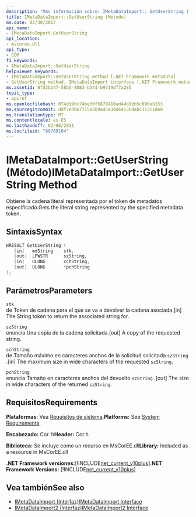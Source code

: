 ```yaml
---
description: 'Más información sobre: IMetaDataImport:: GetUserString ((método)'
title: IMetaDataImport::GetUserString (Método)
ms.date: 03/30/2017
api_name:
- IMetaDataImport.GetUserString
api_location:
- mscoree.dll
api_type:
- COM
f1_keywords:
- IMetaDataImport::GetUserString
helpviewer_keywords:
- IMetaDataImport::GetUserString method [.NET Framework metadata]
- GetUserString method, IMetaDataImport interface [.NET Framework metadata]
ms.assetid: 0fd3bb47-58b5-4083-b241-b9719df7a285
topic_type:
- apiref
ms.openlocfilehash: 074d196c74be30f5879410ad44b9bb5c096eb153
ms.sourcegitcommit: ddf7edb67715a5b9a45e3dd44536dabc153c1de0
ms.translationtype: MT
ms.contentlocale: es-ES
ms.lasthandoff: 02/06/2021
ms.locfileid: "99789104"
---
```

# <a name="imetadataimportgetuserstring-method"></a><span data-ttu-id="08f49-103">IMetaDataImport::GetUserString (Método)</span><span class="sxs-lookup"><span data-stu-id="08f49-103">IMetaDataImport::GetUserString Method</span></span>

<span data-ttu-id="08f49-104">Obtiene la cadena literal representada por el token de metadatos especificado.</span><span class="sxs-lookup"><span data-stu-id="08f49-104">Gets the literal string represented by the specified metadata token.</span></span>  
  
## <a name="syntax"></a><span data-ttu-id="08f49-105">Sintaxis</span><span class="sxs-lookup"><span data-stu-id="08f49-105">Syntax</span></span>  
  
```cpp  
HRESULT GetUserString (  
   [in]   mdString    stk,  
   [out]  LPWSTR      szString,  
   [in]   ULONG       cchString,  
   [out]  ULONG       *pchString  
);  
```  
  
## <a name="parameters"></a><span data-ttu-id="08f49-106">Parámetros</span><span class="sxs-lookup"><span data-stu-id="08f49-106">Parameters</span></span>  

 `stk`  
 <span data-ttu-id="08f49-107">de Token de cadena para el que se va a devolver la cadena asociada.</span><span class="sxs-lookup"><span data-stu-id="08f49-107">[in] The String token to return the associated string for.</span></span>  
  
 `szString`  
 <span data-ttu-id="08f49-108">enuncia Una copia de la cadena solicitada.</span><span class="sxs-lookup"><span data-stu-id="08f49-108">[out] A copy of the requested string.</span></span>  
  
 `cchString`  
 <span data-ttu-id="08f49-109">de Tamaño máximo en caracteres anchos de la solicitud solicitada `szString` .</span><span class="sxs-lookup"><span data-stu-id="08f49-109">[in] The maximum size in wide characters of the requested `szString`.</span></span>  
  
 `pchString`  
 <span data-ttu-id="08f49-110">enuncia Tamaño en caracteres anchos del devuelto `szString` .</span><span class="sxs-lookup"><span data-stu-id="08f49-110">[out] The size in wide characters of the returned `szString`.</span></span>  
  
## <a name="requirements"></a><span data-ttu-id="08f49-111">Requisitos</span><span class="sxs-lookup"><span data-stu-id="08f49-111">Requirements</span></span>  

 <span data-ttu-id="08f49-112">**Plataformas:** Vea [Requisitos de sistema](../../get-started/system-requirements.md).</span><span class="sxs-lookup"><span data-stu-id="08f49-112">**Platforms:** See [System Requirements](../../get-started/system-requirements.md).</span></span>  
  
 <span data-ttu-id="08f49-113">**Encabezado:** Cor. h</span><span class="sxs-lookup"><span data-stu-id="08f49-113">**Header:** Cor.h</span></span>  
  
 <span data-ttu-id="08f49-114">**Biblioteca:** Se incluye como un recurso en MsCorEE.dll</span><span class="sxs-lookup"><span data-stu-id="08f49-114">**Library:** Included as a resource in MsCorEE.dll</span></span>  
  
 <span data-ttu-id="08f49-115">**.NET Framework versiones:**[!INCLUDE[net_current_v10plus](../../../../includes/net-current-v10plus-md.md)]</span><span class="sxs-lookup"><span data-stu-id="08f49-115">**.NET Framework Versions:** [!INCLUDE[net_current_v10plus](../../../../includes/net-current-v10plus-md.md)]</span></span>  
  
## <a name="see-also"></a><span data-ttu-id="08f49-116">Vea también</span><span class="sxs-lookup"><span data-stu-id="08f49-116">See also</span></span>

- [<span data-ttu-id="08f49-117">IMetaDataImport (Interfaz)</span><span class="sxs-lookup"><span data-stu-id="08f49-117">IMetaDataImport Interface</span></span>](imetadataimport-interface.md)
- [<span data-ttu-id="08f49-118">IMetaDataImport2 (Interfaz)</span><span class="sxs-lookup"><span data-stu-id="08f49-118">IMetaDataImport2 Interface</span></span>](imetadataimport2-interface.md)
